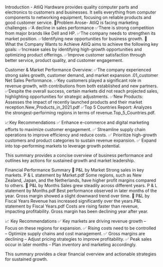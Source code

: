 Introduction - AtliQ Hardware provides quality computer parts and electronics to customers and businesses. It sells everything from computer components to networking equipment, focusing on reliable products and good customer service.
🚨Problem Arose- AtliQ is facing  marketing challenges
                                                      ✅A decline in sales performance
                                                      ✅There is strong competition from major brands like Dell and HP.
                                                      ✅The company needs to strengthen its market position.
                                                      ✅Identifying new opportunities for business growth.
🎯 What the Company Wants to Achieve
AtliQ aims to achieve the following key goals:
                                              ✅Increase sales by identifying high-growth opportunities and optimizing product offerings.
                                              ✅Improve customer satisfaction through better service, product quality, and customer engagement.     

Customer & Market Performance Overview:
                                        ✅The company experienced strong sales growth, customer demand, and market expansion .01_customer Net Sales Performance.
                                        ✅Key customers played a significant role in revenue growth, with contributions from both established and new partners.    
                                        ✅Despite the overall success, certain markets did not reach projected sales, highlighting opportunities for strategic adjustments. 
                                        ✅New Products: Assesses the impact of recently launched products and their market reception.New_Products_in_2021.pdf
                                        ✅Top 5 Countries Report: Analyzes the strongest-performing regions in terms of revenue.Top_5_Countries.pdf.

📈Key Recommendations
✅ Enhance e-commerce and digital marketing efforts to maximize customer engagement.
✅ Streamline supply chain operations to improve efficiency and reduce costs.
✅ Prioritize high-growth customers and product categories to sustain revenue expansion.
✅ Expand into top-performing markets to leverage growth potential.

This summary provides a concise overview of business performance and outlines key actions for sustained growth and market leadership.                                        

Financial Performance Summary
📌 P&L by Market
Strong sales in key markets. P & L statement by Market.pdf
Some regions, such as New Zealand, Japan, and the Netherlands, have higher profit margins compared to others.
📆 P&L by Months
Sales grew steadily across different years. P & L statement by Months.pdf
Best performance observed in later months of the year.
Gross margin showed a slight downward trend over time.
📅 P&L by Fiscal Years
Revenue has increased significantly over the years.P&L statement by Fiscal Years.pdf
Costs are rising faster than revenue, impacting profitability.
Gross margin has been declining year after year.

📈 Key Recommendations
✅ Key markets are driving revenue growth – Focus on these regions for expansion.
✅ Rising costs need to be controlled – Optimize supply chains and cost management.
✅ Gross margins are declining – Adjust pricing strategies to improve profitability.
✅ Peak sales occur in later months – Plan inventory and marketing accordingly.

This summary provides a clear financial overview and actionable strategies for sustained growth.
